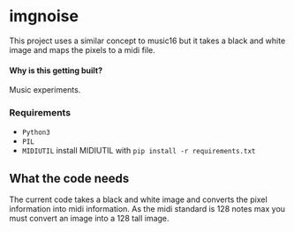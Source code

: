 # imgnoise
This project uses a similar concept to music16 but it takes a black and white image and maps the pixels to a midi file.

#### Why is this getting built?
Music experiments.

### Requirements
- `Python3`
- `PIL`
- `MIDIUTIL` 
install MIDIUTIL with `pip install -r requirements.txt`

## What the code needs
The current code takes a black and white image and converts the pixel information into midi information. 
As the midi standard is 128 notes max you must convert an image into a 128 tall image.